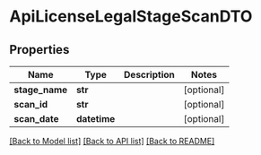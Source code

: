 # ApiLicenseLegalStageScanDTO

## Properties

| Name           | Type         | Description | Notes      |
| -------------- | ------------ | ----------- | ---------- |
| **stage_name** | **str**      |             | [optional] |
| **scan_id**    | **str**      |             | [optional] |
| **scan_date**  | **datetime** |             | [optional] |

[[Back to Model list]](../README.md#documentation-for-models) [[Back to API list]](../README.md#documentation-for-api-endpoints) [[Back to README]](../README.md)
